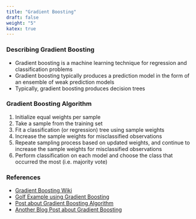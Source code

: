 ```yaml
---
title: "Gradient Boosting"
draft: false
weight: "5"
katex: true
---
```


### Describing Gradient Boosting
- Gradient boosting is a machine learning technique for regression and classification problems
- Gradient boosting typically produces a prediction model in the form of an ensemble of weak prediction models
- Typically, gradient boosting produces decision trees

### Gradient Boosting Algorithm
1. Initialize equal weights per sample
2. Take a sample from the training set
3. Fit a classification (or regression) tree using sample weights
4. Increase the sample weights for misclassified observations
5. Repeate sampling process based on updated weights, and continue to increase the sample weights for misclassified observations
6. Perform classification on each model and choose the class that occurred the most (i.e. majority vote)

### References
- [Gradient Boosting Wiki](https://en.wikipedia.org/wiki/Gradient_boosting)
- [Golf Example using Gradient Boosting](https://sefiks.com/2018/10/04/a-step-by-step-gradient-boosting-decision-tree-example/)
- [Post about Gradient Boosting Algorithm](https://stats.stackexchange.com/questions/88931/could-you-explain-how-gradient-boosting-algorithm-works/294877)
- [Another Blog Post about Gradient Boosting](https://medium.com/greyatom/boosting-ce84639a805d)

